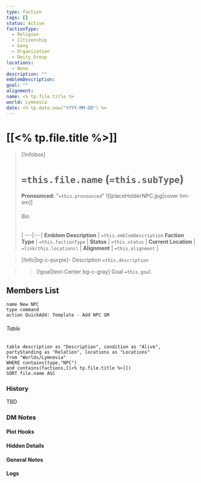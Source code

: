 ```yaml
---
type: faction
tags: []
status: Active
factionType:
  - Religion
  - Citizenship
  - Gang
  - Organization
  - Deity_Group
locations:
  - None
description: ""
emblemDescription: 
goal: ""
alignment: 
name: <% tp.file.title %>
world: Lymnevia
date: <% tp.date.now("YYYY-MM-DD") %>
---
```


# [[<% tp.file.title %>]]
> [!infobox]
> # `=this.file.name` (`=this.subType`)
> **Pronounced:**  "`=this.pronounced`"
> ![[placeHolderNPC.jpg|cover hm-sm]]
> ###### Bio
>  |
> ---|---|
> **Emblem Description** | `=this.emblemDescription`
> **Faction Type** | `=this.factionType`  |
> **Status** | `=this.status` |
> **Current Location** | `=link(this.locations)` |
> **Alignment** | `=this.alignment` |

> [!info|bg-c-purple]- Description
> `=this.description`

>> [!goal|text-Center bg-c-gray] Goal
>> `=this.goal`

## Members List
```button
name New NPC
type command
action QuickAdd: Template - Add NPC GM
```
###### Table
```dataview
table description as "Description", condition as "Alive", partyStanding as "Relation", locations as "Locations"
from "Worlds/Lymnevia"
WHERE contains(type,"NPC") 
and contains(factions,[[<% tp.file.title %>]])
SORT file.name ASC
```

### History
TBD

### DM Notes
#### Plot Hooks

#### Hidden Details

#### General Notes

#### Logs


